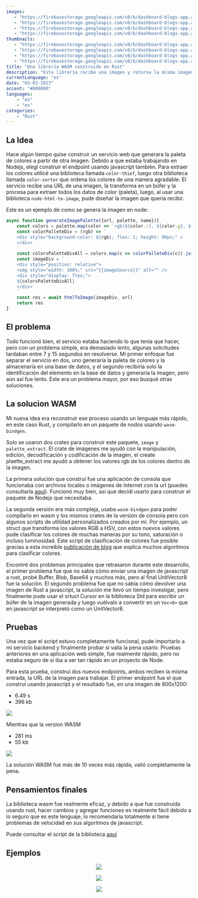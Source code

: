 ```yaml
---
images:
   - "https://firebasestorage.googleapis.com/v0/b/dashboard-blogs-app.appspot.com/o/images%2FThzROsREBLP9kFuUvCnohZ2IABw2%2Fcolor-palette-rust-hero.png?alt=media&token=37569170-9ee6-422b-aa05-9cde31a26b71"
   - "https://firebasestorage.googleapis.com/v0/b/dashboard-blogs-app.appspot.com/o/images%2FThzROsREBLP9kFuUvCnohZ2IABw2%2Fthumbnail_half_color-palette-rust-hero.png?alt=media&token=3ecb4468-2495-4a82-a629-a08b890d1386"
   - "https://firebasestorage.googleapis.com/v0/b/dashboard-blogs-app.appspot.com/o/images%2FThzROsREBLP9kFuUvCnohZ2IABw2%2Fthumbnail_med_color-palette-rust-hero.png?alt=media&token=c5f609ed-62c1-480f-9846-e582b440a513"
   - "https://firebasestorage.googleapis.com/v0/b/dashboard-blogs-app.appspot.com/o/images%2FThzROsREBLP9kFuUvCnohZ2IABw2%2Fthumbnail_low_color-palette-rust-hero.png?alt=media&token=a1c5a451-dd79-4e8e-b171-d2b3b53635f8"
thumbnails: 
   - "https://firebasestorage.googleapis.com/v0/b/dashboard-blogs-app.appspot.com/o/images%2FThzROsREBLP9kFuUvCnohZ2IABw2%2Fcolor-palette-rust-thumb.png?alt=media&token=93efdb64-0a00-4c25-8df3-d0eb04c12df1"
   - "https://firebasestorage.googleapis.com/v0/b/dashboard-blogs-app.appspot.com/o/images%2FThzROsREBLP9kFuUvCnohZ2IABw2%2Fthumbnail_half_color-palette-rust-thumb.png?alt=media&token=693a376a-7dfb-4f31-9640-72a3d3004f12"
   - "https://firebasestorage.googleapis.com/v0/b/dashboard-blogs-app.appspot.com/o/images%2FThzROsREBLP9kFuUvCnohZ2IABw2%2Fthumbnail_med_color-palette-rust-thumb.png?alt=media&token=0557f762-6203-4437-bb8f-3a6e52243000"
   - "https://firebasestorage.googleapis.com/v0/b/dashboard-blogs-app.appspot.com/o/images%2FThzROsREBLP9kFuUvCnohZ2IABw2%2Fthumbnail_low_color-palette-rust-thumb.png?alt=media&token=50261796-e930-4b12-bd4a-9d3b68e49ed7"
title: "Una librería WASM construida en Rust"
description: "Esta librería recibe una imagen y retorna la misma imagen con su paleta de colores."
currentLanguage: "es"
date: "03-03-2023"
accent: "#000000"
languages: 
    - "en"
    - "es"	
categories:
    - "Rust"
---
```


## La Idea
Hace algún tiempo quise construir un servicio web que generara la paleta de colores a partir de otra imagen. Debido a que estaba trabajando en Nodejs, elegí construir el endpoint usando javascript también.
Para extraer los colores utilicé una biblioteca llamada `color-thief`, luego otra biblioteca llamada `color-sorter` que ordena los colores de una manera agradable. El servicio recibe una URL de una imagen, la transforma en un búfer y la procesa para extraer todos los datos de color (paleta), luego, al usar una biblioteca `node-html-to-image`, pude diseñar la imagen que quería recibir.

Este es un ejemplo de como se genera la imagen en node:
```javascript
async function generateImagePalette({url, palette, name}){
	const colors = palette.map(color => `rgb(${color.r}, ${color.g}, ${color.b})`)
	const colorPalleteDiv = (rgb) => `
	<div style="background-color: ${rgb}; flex: 1; height: 90px;" >
	</div>
	`
	const colorsPaletteDivAll = colors.map(c => colorPalleteDiv(c)).join("")
	const imageDiv = `
	<div style="position: relative">
	<img style="width: 100%;" src="{{imageSource}}" alt="" />
	<div style="display: flex;">
	${colorsPaletteDivAll}
	</div>
	`
	const res = await htmlToImage(imageDiv, url)
	return res
}
```
## El problema
Todo funcionó bien, el servicio estaba haciendo lo que tenía que hacer, pero con un problema simple, era demasiado lento, algunas solicitudes tardaban entre 7 y 15 segundos en resolverse. Mi primer enfoque fue separar el servicio en dos, uno generaría la paleta de colores y la almacenaría en una base de datos, y el segundo recibiría solo la identificación del elemento en la base de datos y generaría la imagen, pero aún así fue lento. Este era un problema mayor, por eso busqué otras soluciones.

## La solucion WASM
Mi nueva idea era reconstruir ese proceso usando un lenguaje más rápido, en este caso Rust, y compilarlo en un paquete de nodos usando `wasm-bindgen`.

Solo se usaron dos crates para construir este paquete, `image` y `palette_extract`. El crate de imágenes me ayudó con la manipulación, edición, decodificación y codificación de la imagen, el create plaette_extract me ayudó a obtener los valores rgb de los colores dentro de la imagen.

La primera solución que construí fue una aplicación de consola que funcionaba con archivos locales o imágenes de Internet con la url (puedes consultarla [aquí](https://github.com/JoseLuna12/color_palette_generator)). Funcionó muy bien, así que decidí usarlo para construir el paquete de Nodejs que necesitaba.

La segunda versión era más compleja, usaba `wasm-bindgen` para poder compilarlo en wasm y los mismos crates de la versión de consola pero con algunos scripts de utilidad personalizados creados por mí. Por ejemplo, un struct que transforma los valores RGB a HSV, con estos nuevos valores pude clasificar los colores de muchas maneras por su tono, saturación o incluso luminosidad. Este script de clasificación de colores fue posible gracias a esta increíble [publicación de blog](https://www.alanzucconi.com/2015/09/30/colour-sorting/) que explica muchos algoritmos para clasificar colores.

Encontré dos problemas principales que retrasaron durante este desarrollo, el primer problema fue que no sabía cómo enviar una imagen de javascript a rust, probé Buffer, Blob, Base64 y muchos más, pero al final UnitVector8 fue la solución. El segundo problema fue que no sabía cómo devolver una imagen de Rust a javascript, la solución me llevó un tiempo investigar, pero finalmente pude usar el srtuct Cursor en la biblioteca Std para escribir un búfer de la imagen generada y luego vuélvalo a convertir en un `Vec<8>` que en javascript se interpretó como un UnitVector8.

## Pruebas
Una vez que el script estuvo completamente funcional, pude importarlo a mi servicio backend y finalmente probar si valía la pena usarlo. Pruebas anteriores en una aplicación web simple, fue realmente rápido, pero no estaba seguro de si iba a ser tan rápido en un proyecto de Node.


Para esta prueba, construí dos nuevos endpoints, ambos reciben la misma entrada, la URL de la imagen para trabajar. El primer endpoint fue el que construí usando javascript y el resultado fue, en una imagen de 800x1200:
- 6.49 s
- 396 kb

<img sizes="(min-width: 720px) 720px, 100vw" srcset="https://firebasestorage.googleapis.com/v0/b/dashboard-blogs-app.appspot.com/o/images%2FThzROsREBLP9kFuUvCnohZ2IABw2%2Fthumbnail_half_node-palette-example.png?alt=media&token=a1fa9f3f-d541-4239-9cf4-d8293cc488b7 1200w, https://firebasestorage.googleapis.com/v0/b/dashboard-blogs-app.appspot.com/o/images%2FThzROsREBLP9kFuUvCnohZ2IABw2%2Fthumbnail_med_node-palette-example.png?alt=media&token=061caf96-3c3d-46ce-90a4-f7769b34c8c4 800w, 
https://firebasestorage.googleapis.com/v0/b/dashboard-blogs-app.appspot.com/o/images%2FThzROsREBLP9kFuUvCnohZ2IABw2%2Fthumbnail_low_node-palette-example.png?alt=media&token=6b1ea967-0497-4dc7-88f4-e5081c6577f3 400w" src="https://firebasestorage.googleapis.com/v0/b/dashboard-blogs-app.appspot.com/o/images%2FThzROsREBLP9kFuUvCnohZ2IABw2%2Fnode-palette-example.png?alt=media&token=d5fcfd5d-8e4e-4eca-9e72-cee1bf859e07">

Mientras que la version WASM
- 281 ms
- 55 kb

<img sizes="(min-width: 720px) 720px, 100vw" srcset="https://firebasestorage.googleapis.com/v0/b/dashboard-blogs-app.appspot.com/o/images%2FThzROsREBLP9kFuUvCnohZ2IABw2%2Fthumbnail_half_wasm-palette-example.png?alt=media&token=d3186d98-9dc3-4813-9b82-044f5fb31be1 1200w, https://firebasestorage.googleapis.com/v0/b/dashboard-blogs-app.appspot.com/o/images%2FThzROsREBLP9kFuUvCnohZ2IABw2%2Fthumbnail_med_wasm-palette-example.png?alt=media&token=1e5710c1-5f8b-4676-8d3c-21d2a579b44d 800w, https://firebasestorage.googleapis.com/v0/b/dashboard-blogs-app.appspot.com/o/images%2FThzROsREBLP9kFuUvCnohZ2IABw2%2Fthumbnail_low_wasm-palette-example.png?alt=media&token=60112f12-04f6-4030-962b-50f8af481804 400w" src="https://firebasestorage.googleapis.com/v0/b/dashboard-blogs-app.appspot.com/o/images%2FThzROsREBLP9kFuUvCnohZ2IABw2%2Fwasm-palette-example.png?alt=media&token=96911b05-be90-499a-b4bf-fc21b298692d">

La solución WASM fue más de 10 veces más rápida, valió completamente la pena.

## Pensamientos finales 
La biblioteca wasm fue realmente eficaz, y debido a que fue construida usando rust, hacer cambios y agregar funciones es realmente fácil debido a lo seguro que es este lenguaje, lo recomendaría totalmente si tiene problemas de velocidad en sus algoritmos de javascript.

Puede consultar el script de la biblioteca [aquí](https://github.com/JoseLuna12/image-color-palette-generator-wasm)

## Ejemplos

<div class="img-carousel-blog">
<p align="center">
<img sizes="(min-width: 720px) 720px, 100vw"  srcset="https://firebasestorage.googleapis.com/v0/b/dashboard-blogs-app.appspot.com/o/images%2FThzROsREBLP9kFuUvCnohZ2IABw2%2Fthumbnail_half_color_palette_example.jpg?alt=media&token=20733a95-65f1-4eeb-a161-defc11d88fb5 1200w, https://firebasestorage.googleapis.com/v0/b/dashboard-blogs-app.appspot.com/o/images%2FThzROsREBLP9kFuUvCnohZ2IABw2%2Fthumbnail_med_color_palette_example.jpg?alt=media&token=2b04a0d6-6007-4b73-9036-aad685d1e8bf 800w, https://firebasestorage.googleapis.com/v0/b/dashboard-blogs-app.appspot.com/o/images%2FThzROsREBLP9kFuUvCnohZ2IABw2%2Fthumbnail_low_color_palette_example.jpg?alt=media&token=6f1a970c-4670-41ef-b5c9-d4f7d992ef7d 400w" src="https://firebasestorage.googleapis.com/v0/b/dashboard-blogs-app.appspot.com/o/images%2FThzROsREBLP9kFuUvCnohZ2IABw2%2Fcolor_palette_example.jpg?alt=media&token=c0b5e68a-ff79-4740-9626-32c6b1919ef1">
</p>
</div>

<div class="img-carousel-blog">
<p align="center">
<img sizes="(min-width: 720px) 720px, 100vw"  srcset="https://firebasestorage.googleapis.com/v0/b/dashboard-blogs-app.appspot.com/o/images%2FThzROsREBLP9kFuUvCnohZ2IABw2%2Fbirdman-palette.jpg?alt=media&token=e092f903-daff-424b-84ed-9989500ba78b 1200w, https://firebasestorage.googleapis.com/v0/b/dashboard-blogs-app.appspot.com/o/images%2FThzROsREBLP9kFuUvCnohZ2IABw2%2Fthumbnail_half_birdman-palette.jpg?alt=media&token=6f7bf654-1fce-48f3-8823-c98e5a8a5f06 800w, https://firebasestorage.googleapis.com/v0/b/dashboard-blogs-app.appspot.com/o/images%2FThzROsREBLP9kFuUvCnohZ2IABw2%2Fthumbnail_med_birdman-palette.jpg?alt=media&token=5f664f46-affa-4d60-aac3-46dcfa5af0e4 400w, https://firebasestorage.googleapis.com/v0/b/dashboard-blogs-app.appspot.com/o/images%2FThzROsREBLP9kFuUvCnohZ2IABw2%2Fthumbnail_low_birdman-palette.jpg?alt=media&token=705f6473-15d2-45a2-8cc3-7d9f0ce52058 100w" src="https://firebasestorage.googleapis.com/v0/b/dashboard-blogs-app.appspot.com/o/images%2FThzROsREBLP9kFuUvCnohZ2IABw2%2Fbirdman-palette.jpg?alt=media&token=e092f903-daff-424b-84ed-9989500ba78b">
</p>
</div>

<div class="img-carousel-blog">
<p align="center">
<img sizes="(min-width: 720px) 720px, 100vw" srcset="https://firebasestorage.googleapis.com/v0/b/dashboard-blogs-app.appspot.com/o/images%2FThzROsREBLP9kFuUvCnohZ2IABw2%2Fthumbnail_half_grand-palette.jpg?alt=media&token=3754821e-f9e7-4a5d-9dc5-2aa170f2f0de 1200w, https://firebasestorage.googleapis.com/v0/b/dashboard-blogs-app.appspot.com/o/images%2FThzROsREBLP9kFuUvCnohZ2IABw2%2Fthumbnail_med_grand-palette.jpg?alt=media&token=27373741-0597-4bde-bafb-c73fa54cba3a 800w, https://firebasestorage.googleapis.com/v0/b/dashboard-blogs-app.appspot.com/o/images%2FThzROsREBLP9kFuUvCnohZ2IABw2%2Fthumbnail_low_grand-palette.jpg?alt=media&token=1f91509e-fdc2-4a3e-8519-de6bf355bbb4 400w" src="https://firebasestorage.googleapis.com/v0/b/dashboard-blogs-app.appspot.com/o/images%2FThzROsREBLP9kFuUvCnohZ2IABw2%2Fgrand-palette.jpg?alt=media&token=775071ca-b535-4ae4-831b-9a695f404ed1">
</p>
</div>





